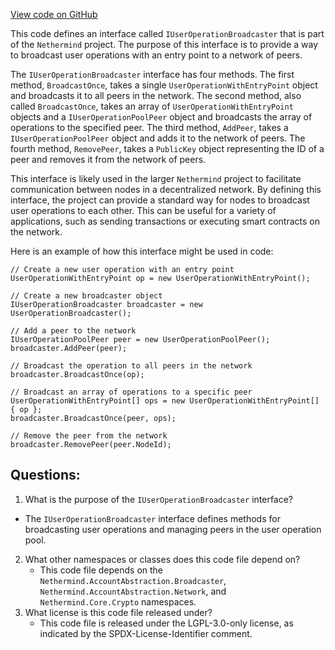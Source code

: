 [View code on GitHub](https://github.com/nethermindeth/nethermind/Nethermind.AccountAbstraction/Source/IUserOperationBroadcaster.cs)

This code defines an interface called `IUserOperationBroadcaster` that is part of the `Nethermind` project. The purpose of this interface is to provide a way to broadcast user operations with an entry point to a network of peers. 

The `IUserOperationBroadcaster` interface has four methods. The first method, `BroadcastOnce`, takes a single `UserOperationWithEntryPoint` object and broadcasts it to all peers in the network. The second method, also called `BroadcastOnce`, takes an array of `UserOperationWithEntryPoint` objects and a `IUserOperationPoolPeer` object and broadcasts the array of operations to the specified peer. The third method, `AddPeer`, takes a `IUserOperationPoolPeer` object and adds it to the network of peers. The fourth method, `RemovePeer`, takes a `PublicKey` object representing the ID of a peer and removes it from the network of peers.

This interface is likely used in the larger `Nethermind` project to facilitate communication between nodes in a decentralized network. By defining this interface, the project can provide a standard way for nodes to broadcast user operations to each other. This can be useful for a variety of applications, such as sending transactions or executing smart contracts on the network.

Here is an example of how this interface might be used in code:

```
// Create a new user operation with an entry point
UserOperationWithEntryPoint op = new UserOperationWithEntryPoint();

// Create a new broadcaster object
IUserOperationBroadcaster broadcaster = new UserOperationBroadcaster();

// Add a peer to the network
IUserOperationPoolPeer peer = new UserOperationPoolPeer();
broadcaster.AddPeer(peer);

// Broadcast the operation to all peers in the network
broadcaster.BroadcastOnce(op);

// Broadcast an array of operations to a specific peer
UserOperationWithEntryPoint[] ops = new UserOperationWithEntryPoint[] { op };
broadcaster.BroadcastOnce(peer, ops);

// Remove the peer from the network
broadcaster.RemovePeer(peer.NodeId);
```
## Questions: 
 1. What is the purpose of the `IUserOperationBroadcaster` interface?
   - The `IUserOperationBroadcaster` interface defines methods for broadcasting user operations and managing peers in the user operation pool.
2. What other namespaces or classes does this code file depend on?
   - This code file depends on the `Nethermind.AccountAbstraction.Broadcaster`, `Nethermind.AccountAbstraction.Network`, and `Nethermind.Core.Crypto` namespaces.
3. What license is this code file released under?
   - This code file is released under the LGPL-3.0-only license, as indicated by the SPDX-License-Identifier comment.